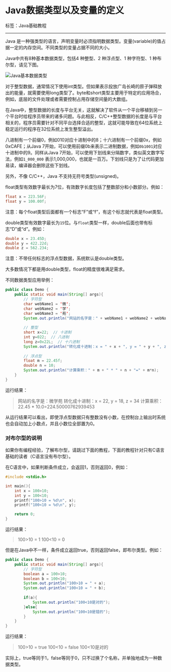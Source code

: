 # Java数据类型以及变量的定义

标签：Java基础教程

---

Java 是一种强类型的语言，声明变量时必须指明数据类型。变量(variable)的值占据一定的内存空间。不同类型的变量占据不同的大小。

Java中共有8种基本数据类型，包括4 种整型、2 种浮点型、1 种字符型、1 种布尔型，请见下图。

![Java基本数据类型][1]

对于整型数据，通常情况下使用int类型。但如果表示投放广岛长崎的原子弹释放出的能量，就需要使用long类型了。byte和short类型主要用于特定的应用场合，例如，底层的文件处理或者需要控制占用存储空间量的大数组。

在Java中，整型数据的长度与平台无关，这就解决了软件从一个平台移植到另一个平台时给程序员带来的诸多问题。与此相反，C/C++整型数据的长度是与平台相关的，程序员需要针对不同平台选择合适的整型，这就可能导致在64位系统上稳定运行的程序在32位系统上发生整型溢出。

八进制有一个前缀0，例如010对应十进制中的8；十六进制有一个前缀0x，例如0xCAFE；从Java 7开始，可以使用前缀0b来表示二进制数据，例如`0b1001`对应十进制中的9。同样从Java 7开始，可以使用下划线来分隔数字，类似英文数字写法，例如`1_000_000` 表示1,000,000，也就是一百万。下划线只是为了让代码更加易读，编译器会删除这些下划线。

另外，不像 C/C++，Java 不支持无符号类型(unsigned)。

float类型有效数字最长为7位，有效数字长度包括了整数部分和小数部分。例如：

```java
float x = 223.56F;
float y = 100.00f;
```

注意：每个float类型后面都有一个标志“F”或“f”，有这个标志就代表是float类型。

double类型有效数字最长为`15`位。与`float`类型一样，double后面也带有标志“D”或“d”。例如：

```java
double x = 23.45D;
double y = 422.22d;
double z = 562.234;
```

注意：不带任何标志的浮点型数据，系统默认是double类型。

大多数情况下都是用double类型，float的精度很难满足需求。

不同数据类型应用举例：

```java
public class Demo {
    public static void main(String[] args){
        // 字符型
        char webName1 = '微';
        char webName2 = '学';
        char webName3 = '苑';
        System.out.println("网站的名字是：" + webName1 + webName2 + webName3);
       
        // 整型
        short x=22;  // 十进制
        int y=022;  // 八进制
        long z=0x22L;  // 十六进制
        System.out.println("转化成十进制：x = " + x + ", y = " + y + ", z = " + z);
       
        // 浮点型
        float m = 22.45f;
        double n = 10;
        System.out.println("计算乘积：" + m + " * " + n + "=" + m*n);
    }
}
```

运行结果：

> 网站的名字是：微学苑
> 转化成十进制：x = 22, y = 18, z = 34
> 计算乘积：22.45 * 10.0=224.50000762939453

从运行结果可以看出，即使浮点型数据只有整数没有小数，在控制台上输出时系统也会自动加上小数点，并且小数位全部置为0。

### 对布尔型的说明

如果你有编程经验，了解布尔型，请跳过下面的教程，下面的教程针对只有C语言基础的读者（C语言没有布尔型）。

在C语言中，如果判断条件成立，会返回1，否则返回0，例如：

```c
#include <stdio.h>

int main(){
    int x = 100>10;
    int y = 100<10;
    printf("100>10 = %d\n", x);
    printf("100<10 = %d\n", y);

    return 0;
}
```

运行结果：

> 100>10 = 1
> 100<10 = 0

但是在Java中不一样，条件成立返回true，否则返回false，即布尔类型。例如：

```java
public class Demo {
    public static void main(String[] args){
        // 字符型
        boolean a = 100>10;
        boolean b = 100<10;
        System.out.println("100>10 = " + a);
        System.out.println("100<10 = " + b);
       
        if(a){
            System.out.println("100<10是对的");
        }else{
            System.out.println("100<10是错的");
        }
    }
}
```

运行结果：
> 100>10 = true
> 100<10 = false
> 100<10是对的

实际上，true等同于1，false等同于0，只不过换了个名称，并单独地成为一种数据类型。

  [1]: http://static.blinkfox.com/Javajblx.png